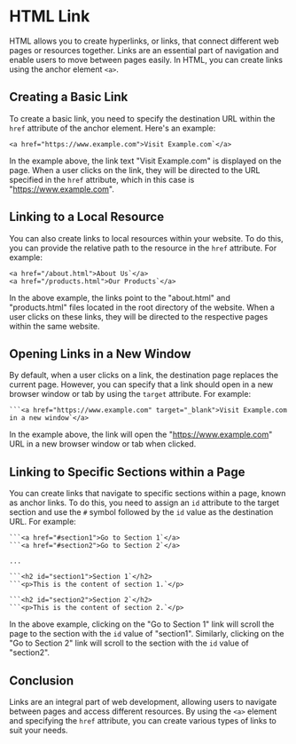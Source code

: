 # HTML Link

HTML allows you to create hyperlinks, or links, that connect different web pages or resources together. Links are an essential part of navigation and enable users to move between pages easily. In HTML, you can create links using the anchor element `<a>`.

## Creating a Basic Link

To create a basic link, you need to specify the destination URL within the `href` attribute of the anchor element. Here's an example:

```
<a href="https://www.example.com">Visit Example.com`</a>
```

In the example above, the link text "Visit Example.com" is displayed on the page. When a user clicks on the link, they will be directed to the URL specified in the `href` attribute, which in this case is "https://www.example.com".

## Linking to a Local Resource

You can also create links to local resources within your website. To do this, you can provide the relative path to the resource in the `href` attribute. For example:

```
<a href="/about.html">About Us`</a>
<a href="/products.html">Our Products`</a>
```

In the above example, the links point to the "about.html" and "products.html" files located in the root directory of the website. When a user clicks on these links, they will be directed to the respective pages within the same website.

## Opening Links in a New Window

By default, when a user clicks on a link, the destination page replaces the current page. However, you can specify that a link should open in a new browser window or tab by using the `target` attribute. For example:

```
```<a href="https://www.example.com" target="_blank">Visit Example.com in a new window`</a>
```

In the example above, the link will open the "https://www.example.com" URL in a new browser window or tab when clicked.

## Linking to Specific Sections within a Page

You can create links that navigate to specific sections within a page, known as anchor links. To do this, you need to assign an `id` attribute to the target section and use the `#` symbol followed by the `id` value as the destination URL. For example:

```
```<a href="#section1">Go to Section 1`</a>
```<a href="#section2">Go to Section 2`</a>

...

```<h2 id="section1">Section 1`</h2>
```<p>This is the content of section 1.`</p>

```<h2 id="section2">Section 2`</h2>
```<p>This is the content of section 2.`</p>
```

In the above example, clicking on the "Go to Section 1" link will scroll the page to the section with the `id` value of "section1". Similarly, clicking on the "Go to Section 2" link will scroll to the section with the `id` value of "section2".

## Conclusion

Links are an integral part of web development, allowing users to navigate between pages and access different resources. By using the `<a>` element and specifying the `href` attribute, you can create various types of links to suit your needs.
